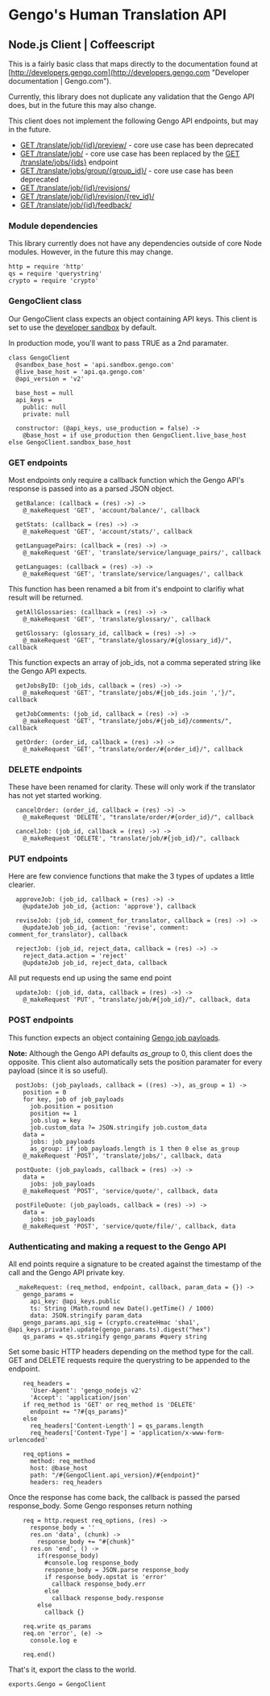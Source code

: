 # Gengo's Human Translation API 
## Node.js Client | Coffeescript

This is a fairly basic class that maps directly to the documentation found at [http://developers.gengo.com](http://developers.gengo.com "Developer documentation | Gengo.com").

Currently, this library does not duplicate any validation that the Gengo API does, but in the future this may also change.

This client does not implement the following Gengo API endpoints, but may in the future.

* [GET /translate/job/{id}/preview/](http://developers.gengo.com/v2/job/#preview-get "Developer documentation | Gengo.com") - core use case has been deprecated 
* [GET /translate/job/](http://developers.gengo.com/v2/job/#job-get "Developer documentation | Gengo.com")  - core use case has been replaced by the [GET /translate/jobs/{ids}](http://developers.gengo.com/v2/job/#jobs-by-id-get "Developer documentation | Gengo.com") endpoint 
* [GET /translate/jobs/group/{group_id}/](http://developers.gengo.com/v2/jobs/#job "Developer documentation | Gengo.com") - core use case has been deprecated
* [GET /translate/job/{id}/revisions/](http://developers.gengo.com/v2/job/#revisions-get "Developer documentation | Gengo.com")
* [GET /translate/job/{id}/revision/{rev_id}/](http://developers.gengo.com/v2/job/#revision-get "Developer documentation | Gengo.com")
* [GET /translate/job/{id}/feedback/](http://developers.gengo.com/v2/job/#feedback-get "Developer documentation | Gengo.com")

### Module dependencies

This library currently does not have any dependencies outside of core Node modules. However, in the future this may change.

    http = require 'http'
    qs = require 'querystring'
    crypto = require 'crypto'

### GengoClient class

Our GengoClient class expects an object containing API keys. This client is set to use the [developer sandbox](http://sandbox.gengo.com "Developer sandbox | Gengo.com") by default.

In production mode, you'll want to pass TRUE as a 2nd paramater.

    class GengoClient
      @sandbox_base_host = 'api.sandbox.gengo.com'
      @live_base_host = 'api.qa.gengo.com'
      @api_version = 'v2'

      base_host = null
      api_keys =
        public: null
        private: null

      constructor: (@api_keys, use_production = false) ->
        @base_host = if use_production then GengoClient.live_base_host else GengoClient.sandbox_base_host

### GET endpoints

Most endpoints only require a callback function which the Gengo API's response is passed into as a parsed JSON object.

      getBalance: (callback = (res) ->) ->
        @_makeRequest 'GET', 'account/balance/', callback

      getStats: (callback = (res) ->) ->
        @_makeRequest 'GET', 'account/stats/', callback

      getLanguagePairs: (callback = (res) ->) ->
        @_makeRequest 'GET', 'translate/service/language_pairs/', callback

      getLanguages: (callback = (res) ->) ->
        @_makeRequest 'GET', 'translate/service/languages/', callback

This function has been renamed a bit from it's endpoint to clarifiy what result will be returned.

      getAllGlossaries: (callback = (res) ->) ->
        @_makeRequest 'GET', 'translate/glossary/', callback

      getGlossary: (glossary_id, callback = (res) ->) ->
        @_makeRequest 'GET', "translate/glossary/#{glossary_id}/", callback

This function expects an array of job_ids, not a comma seperated string like the Gengo API expects. 

      getJobsByID: (job_ids, callback = (res) ->) ->
        @_makeRequest 'GET', "translate/jobs/#{job_ids.join ','}/", callback

      getJobComments: (job_id, callback = (res) ->) ->
        @_makeRequest 'GET', "translate/jobs/#{job_id}/comments/", callback

      getOrder: (order_id, callback = (res) ->) ->
        @_makeRequest 'GET', "translate/order/#{order_id}/", callback

### DELETE endpoints

These have been renamed for clarity.
These will only work if the translator has not yet started working.

      cancelOrder: (order_id, callback = (res) ->) ->
        @_makeRequest 'DELETE', "translate/order/#{order_id}/", callback

      cancelJob: (job_id, callback = (res) ->) ->
        @_makeRequest 'DELETE', "translate/job/#{job_id}/", callback

### PUT endpoints

Here are few convience functions that make the 3 types of updates a little clearier.

      approveJob: (job_id, callback = (res) ->) ->
        @updateJob job_id, {action: 'approve'}, callback

      reviseJob: (job_id, comment_for_translator, callback = (res) ->) ->
        @updateJob job_id, {action: 'revise', comment: comment_for_translator}, callback

      rejectJob: (job_id, reject_data, callback = (res) ->) ->
        reject_data.action = 'reject'
        @updateJob job_id, reject_data, callback

All put requests end up using the same end point

      updateJob: (job_id, data, callback = (res) ->) ->
        @_makeRequest 'PUT', "translate/job/#{job_id}/", callback, data

### POST endpoints

This function expects an object containing [Gengo job payloads](http://developers.gengo.com/v2/payloads/#job-payload---for-submissions "Developer documentation | Payloads | Gengo.com"). 

**Note:** Although the Gengo API defaults _as_group_ to 0, this client does the opposite. This client also automatically sets the position paramater for every payload (since it is so useful).

      postJobs: (job_payloads, callback = ((res) ->), as_group = 1) ->
        position = 0
        for key, job of job_payloads
          job.position = position
          position += 1
          job.slug = key
          job.custom_data ?= JSON.stringify job.custom_data
        data =
          jobs: job_payloads
          as_group: if job_payloads.length is 1 then 0 else as_group
        @_makeRequest 'POST', 'translate/jobs/', callback, data

      postQuote: (job_payloads, callback = (res) ->) ->
        data =
          jobs: job_payloads
        @_makeRequest 'POST', 'service/quote/', callback, data

      postFileQuote: (job_payloads, callback = (res) ->) ->
        data =
          jobs: job_payloads
        @_makeRequest 'POST', 'service/quote/file/', callback, data

### Authenticating and making a request to the Gengo API
All end points require a signature to be created against the timestamp of the call and the Gengo API private key.

      _makeRequest: (req_method, endpoint, callback, param_data = {}) ->
        gengo_params =
          api_key: @api_keys.public
          ts: String (Math.round new Date().getTime() / 1000)
          data: JSON.stringify param_data
        gengo_params.api_sig = (crypto.createHmac 'sha1', @api_keys.private).update(gengo_params.ts).digest("hex")
        qs_params = qs.stringify gengo_params #query string

Set some basic HTTP headers depending on the method type for the call. GET and DELETE requests require the querystring to be appended to the endpoint. 

        req_headers =
          'User-Agent': 'gengo_nodejs v2'
          'Accept': 'application/json'
        if req_method is 'GET' or req_method is 'DELETE'
          endpoint += "?#{qs_params}"
        else
          req_headers['Content-Length'] = qs_params.length
          req_headers['Content-Type'] = 'application/x-www-form-urlencoded'

        req_options =
          method: req_method
          host: @base_host
          path: "/#{GengoClient.api_version}/#{endpoint}"
          headers: req_headers

Once the response has come back, the callback is passed the parsed response_body. Some Gengo responses return nothing

        req = http.request req_options, (res) ->
          response_body = ''
          res.on 'data', (chunk) ->
            response_body += "#{chunk}"
          res.on 'end', () ->
            if(response_body)
              #console.log response_body
              response_body = JSON.parse response_body
              if response_body.opstat is 'error'
                callback response_body.err
              else
                callback response_body.response
            else
              callback {}

        req.write qs_params
        req.on 'error', (e) ->
          console.log e

        req.end()

That's it, export the class to the world.

    exports.Gengo = GengoClient